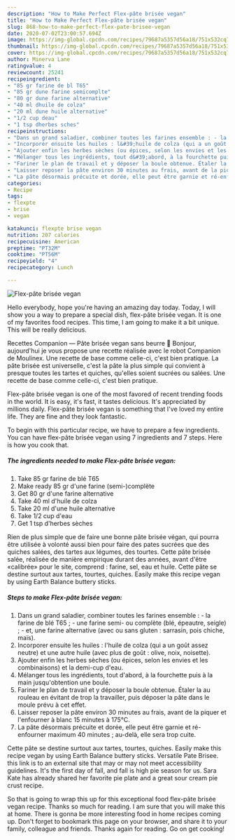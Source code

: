 ```yaml
---
description: "How to Make Perfect Flex-pâte brisée vegan"
title: "How to Make Perfect Flex-pâte brisée vegan"
slug: 868-how-to-make-perfect-flex-pate-brisee-vegan
date: 2020-07-02T23:00:57.694Z
image: https://img-global.cpcdn.com/recipes/79687a5357d56a18/751x532cq70/flex-pate-brisee-vegan-photo-principale-de-la-recette.jpg
thumbnail: https://img-global.cpcdn.com/recipes/79687a5357d56a18/751x532cq70/flex-pate-brisee-vegan-photo-principale-de-la-recette.jpg
cover: https://img-global.cpcdn.com/recipes/79687a5357d56a18/751x532cq70/flex-pate-brisee-vegan-photo-principale-de-la-recette.jpg
author: Minerva Lane
ratingvalue: 4
reviewcount: 25241
recipeingredient:
- "85 gr farine de bl T65"
- "85 gr dune farine semicomplte"
- "80 gr dune farine alternative"
- "40 ml dhuile de colza"
- "20 ml dune huile alternative"
- "1/2 cup deau"
- "1 tsp dherbes sches"
recipeinstructions:
- "Dans un grand saladier, combiner toutes les farines ensemble : - la farine de blé T65 ; - une farine semi- ou complète (blé, épeautre, seigle) ; - et, une farine alternative (avec ou sans gluten : sarrasin, pois chiche, maïs)."
- "Incorporer ensuite les huiles : l&#39;huile de colza (qui a un goût assez neutre) et une autre huile (avec plus de goût : olive, noix, noisette)."
- "Ajouter enfin les herbes sèches (ou épices, selon les envies et les combinaisons) et la demi-cup d&#39;eau."
- "Mélanger tous les ingrédients, tout d&#39;abord, à la fourchette puis à la main jusqu&#39;obtention une boule."
- "Fariner le plan de travail et y déposer la boule obtenue. Étaler la au rouleau en évitant de trop la travailler, puis déposer la pâte dans le moule prévu à cet effet."
- "Laisser reposer la pâte environ 30 minutes au frais, avant de la piquer et l&#39;enfourner à blanc 15 minutes à 175°C."
- "La pâte désormais précuite et dorée, elle peut être garnie et ré-enfourner maximum 40 minutes ; au-delà, elle sera trop cuite."
categories:
- Recipe
tags:
- flexpte
- brise
- vegan

katakunci: flexpte brise vegan 
nutrition: 207 calories
recipecuisine: American
preptime: "PT32M"
cooktime: "PT56M"
recipeyield: "4"
recipecategory: Lunch

---
```



![Flex-pâte brisée vegan](https://img-global.cpcdn.com/recipes/79687a5357d56a18/751x532cq70/flex-pate-brisee-vegan-photo-principale-de-la-recette.jpg)

Hello everybody, hope you're having an amazing day today. Today, I will show you a way to prepare a special dish, flex-pâte brisée vegan. It is one of my favorites food recipes. This time, I am going to make it a bit unique. This will be really delicious.

Recettes Companion — Pâte brisée vegan sans beurre 🍩 Bonjour, aujourd&#39;hui je vous propose une recette réalisée avec le robot Companion de Moulinex. Une recette de base comme celle-ci, c&#39;est bien pratique. La pâte brisée est universelle, c&#39;est la pâte la plus simple qui convient à presque toutes les tartes et quiches, qu&#39;elles soient sucrées ou salées. Une recette de base comme celle-ci, c&#39;est bien pratique.

Flex-pâte brisée vegan is one of the most favored of recent trending foods in the world. It is easy, it's fast, it tastes delicious. It's appreciated by millions daily. Flex-pâte brisée vegan is something that I've loved my entire life. They are fine and they look fantastic.


To begin with this particular recipe, we have to prepare a few ingredients. You can have flex-pâte brisée vegan using 7 ingredients and 7 steps. Here is how you cook that.

<!--inarticleads1-->

##### The ingredients needed to make Flex-pâte brisée vegan:

1. Take 85 gr farine de blé T65
1. Make ready 85 gr d&#39;une farine (semi-)complète
1. Get 80 gr d&#39;une farine alternative
1. Take 40 ml d&#39;huile de colza
1. Take 20 ml d&#39;une huile alternative
1. Take 1/2 cup d&#39;eau
1. Get 1 tsp d&#39;herbes sèches


Rien de plus simple que de faire une bonne pâte brisée végan, qui pourra être utilisée à volonté aussi bien pour faire des pates sucrées que des quiches salées, des tartes aux légumes, des tourtes. Cette pâte brisée salée, réalisée de manière empirique durant des années, avant d&#39;être «calibrée» pour le site, comprend : farine, sel, eau et huile. Cette pâte se destine surtout aux tartes, tourtes, quiches. Easily make this recipe vegan by using Earth Balance buttery sticks. 

<!--inarticleads2-->

##### Steps to make Flex-pâte brisée vegan:

1. Dans un grand saladier, combiner toutes les farines ensemble : - la farine de blé T65 ; - une farine semi- ou complète (blé, épeautre, seigle) ; - et, une farine alternative (avec ou sans gluten : sarrasin, pois chiche, maïs).
1. Incorporer ensuite les huiles : l&#39;huile de colza (qui a un goût assez neutre) et une autre huile (avec plus de goût : olive, noix, noisette).
1. Ajouter enfin les herbes sèches (ou épices, selon les envies et les combinaisons) et la demi-cup d&#39;eau.
1. Mélanger tous les ingrédients, tout d&#39;abord, à la fourchette puis à la main jusqu&#39;obtention une boule.
1. Fariner le plan de travail et y déposer la boule obtenue. Étaler la au rouleau en évitant de trop la travailler, puis déposer la pâte dans le moule prévu à cet effet.
1. Laisser reposer la pâte environ 30 minutes au frais, avant de la piquer et l&#39;enfourner à blanc 15 minutes à 175°C.
1. La pâte désormais précuite et dorée, elle peut être garnie et ré-enfourner maximum 40 minutes ; au-delà, elle sera trop cuite.


Cette pâte se destine surtout aux tartes, tourtes, quiches. Easily make this recipe vegan by using Earth Balance buttery sticks. Versatile Pate Brisee. this link is to an external site that may or may not meet accessibility guidelines. It&#39;s the first day of fall, and fall is high pie season for us. Sara Kate has already shared her favorite pie plate and a great sour cream pie crust recipe. 

So that is going to wrap this up for this exceptional food flex-pâte brisée vegan recipe. Thanks so much for reading. I am sure that you will make this at home. There is gonna be more interesting food in home recipes coming up. Don't forget to bookmark this page on your browser, and share it to your family, colleague and friends. Thanks again for reading. Go on get cooking!
